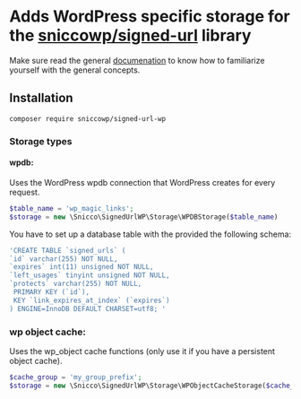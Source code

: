 # Adds WordPress specific storage for the [sniccowp/signed-url](https://github.com/sniccowp/sniccowp/tree/feature/extract-magic-link/packages/signed-url) library

Make sure read the
general [documenation](https://github.com/sniccowp/sniccowp/tree/feature/extract-magic-link/packages/signed-url) to know
how to familiarize yourself with the general concepts.

## Installation

```shell
composer require sniccowp/signed-url-wp
```

### Storage types

#### wpdb:

Uses the WordPress wpdb connection that WordPress creates for every request.

```php
$table_name = 'wp_magic_links';
$storage = new \Snicco\SignedUrlWP\Storage\WPDBStorage($table_name)
```

You have to set up a database table with the provided the following schema:

``` sql
'CREATE TABLE `signed_urls` (
`id` varchar(255) NOT NULL,
`expires` int(11) unsigned NOT NULL,
`left_usages` tinyint unsigned NOT NULL,
`protects` varchar(255) NOT NULL,
 PRIMARY KEY (`id`),
 KEY `link_expires_at_index` (`expires`)
) ENGINE=InnoDB DEFAULT CHARSET=utf8; '
```

### wp object cache:

Uses the wp_object cache functions (only use it if you have a persistent object cache).

```php
$cache_group = 'my_group_prefix';
$storage = new \Snicco\SignedUrlWP\Storage\WPObjectCacheStorage($cache_group)
```
